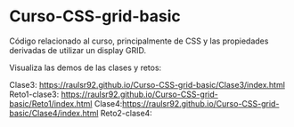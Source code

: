 # Curso-CSS-grid-basic
Código relacionado al curso, principalmente de CSS y las propiedades derivadas de utilizar un display GRID.

Visualiza las demos de las clases y retos:

Clase3: https://raulsr92.github.io/Curso-CSS-grid-basic/Clase3/index.html
Reto1-clase3: https://raulsr92.github.io/Curso-CSS-grid-basic/Reto1/index.html
Clase4:https://raulsr92.github.io/Curso-CSS-grid-basic/Clase4/index.html
Reto2-clase4:


